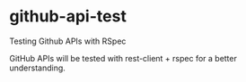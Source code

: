 # github-api-test
Testing Github APIs with RSpec

GitHub APIs will be tested with rest-client + rspec for a better understanding.
